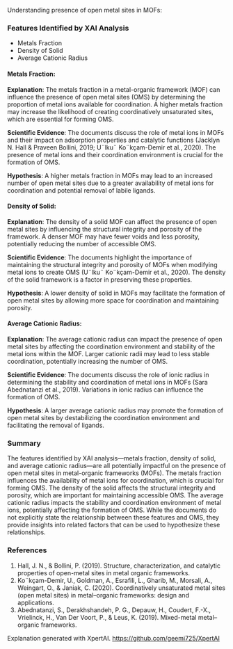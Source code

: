 Understanding presence of open metal sites in MOFs:
### Features Identified by XAI Analysis
- Metals Fraction
- Density of Solid
- Average Cationic Radius

#### Metals Fraction:
**Explanation**: The metals fraction in a metal-organic framework (MOF) can influence the presence of open metal sites (OMS) by determining the proportion of metal ions available for coordination. A higher metals fraction may increase the likelihood of creating coordinatively unsaturated sites, which are essential for forming OMS.

**Scientific Evidence**: The documents discuss the role of metal ions in MOFs and their impact on adsorption properties and catalytic functions (Jacklyn N. Hall & Praveen Bollini, 2019; U¨lku¨ Ko¨kçam-Demir et al., 2020). The presence of metal ions and their coordination environment is crucial for the formation of OMS.

**Hypothesis**: A higher metals fraction in MOFs may lead to an increased number of open metal sites due to a greater availability of metal ions for coordination and potential removal of labile ligands.

#### Density of Solid:
**Explanation**: The density of a solid MOF can affect the presence of open metal sites by influencing the structural integrity and porosity of the framework. A denser MOF may have fewer voids and less porosity, potentially reducing the number of accessible OMS.

**Scientific Evidence**: The documents highlight the importance of maintaining the structural integrity and porosity of MOFs when modifying metal ions to create OMS (U¨lku¨ Ko¨kçam-Demir et al., 2020). The density of the solid framework is a factor in preserving these properties.

**Hypothesis**: A lower density of solid in MOFs may facilitate the formation of open metal sites by allowing more space for coordination and maintaining porosity.

#### Average Cationic Radius:
**Explanation**: The average cationic radius can impact the presence of open metal sites by affecting the coordination environment and stability of the metal ions within the MOF. Larger cationic radii may lead to less stable coordination, potentially increasing the number of OMS.

**Scientific Evidence**: The documents discuss the role of ionic radius in determining the stability and coordination of metal ions in MOFs (Sara Abednatanzi et al., 2019). Variations in ionic radius can influence the formation of OMS.

**Hypothesis**: A larger average cationic radius may promote the formation of open metal sites by destabilizing the coordination environment and facilitating the removal of ligands.

### Summary
The features identified by XAI analysis—metals fraction, density of solid, and average cationic radius—are all potentially impactful on the presence of open metal sites in metal-organic frameworks (MOFs). The metals fraction influences the availability of metal ions for coordination, which is crucial for forming OMS. The density of the solid affects the structural integrity and porosity, which are important for maintaining accessible OMS. The average cationic radius impacts the stability and coordination environment of metal ions, potentially affecting the formation of OMS. While the documents do not explicitly state the relationship between these features and OMS, they provide insights into related factors that can be used to hypothesize these relationships.

### References
1. Hall, J. N., & Bollini, P. (2019). Structure, characterization, and catalytic properties of open-metal sites in metal organic frameworks.
2. Ko¨kçam-Demir, U., Goldman, A., Esrafili, L., Gharib, M., Morsali, A., Weingart, O., & Janiak, C. (2020). Coordinatively unsaturated metal sites (open metal sites) in metal–organic frameworks: design and applications.
3. Abednatanzi, S., Derakhshandeh, P. G., Depauw, H., Coudert, F.-X., Vrielinck, H., Van Der Voort, P., & Leus, K. (2019). Mixed-metal metal–organic frameworks.

Explanation generated with XpertAI. https://github.com/geemi725/XpertAI